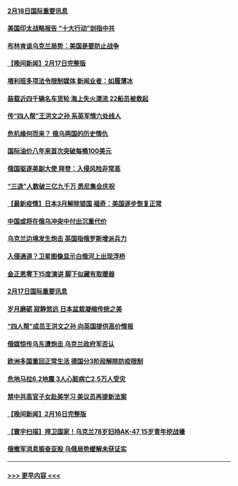 #### [2月18日国际重要讯息](../pages/prog202/a103351084.md?t=02181801) 
#### [美国印太战略报告 “十大行动”剑指中共](../pages/prog202/a103351067.md?t=02181801) 
#### [布林肯谈乌克兰局势：美国是要防止战争](../pages/prog202/a103350968.md?t=02181801) 
#### [【晚间新闻】2月17日完整版](../pages/prog202/a103350845.md?t=02181801) 
#### [塔利班多项法令限制媒体 新闻业者：如履薄冰](../pages/prog202/a103350765.md?t=02181801) 
#### [装载近四千辆名车货轮 海上失火漂流 22船员被救起](../pages/prog202/a103350801.md?t=02181801) 
#### [传“四人帮”王洪文之孙 系英军情六处线人](../pages/prog202/a103350707.md?t=02181801) 
#### [危机缘何而来？ 俄乌两国的历史情仇](../pages/prog202/a103350715.md?t=02181801) 
#### [国际油价八年来首次突破每桶100美元](../pages/prog202/a103350598.md?t=02181801) 
#### [俄国驱逐美副大使 拜登：入侵风险非常高](../pages/prog202/a103350645.md?t=02181801) 
#### [“三退”人数破三亿九千万 悉尼集会庆祝](../pages/prog202/a103350463.md?t=02181801) 
#### [【最新疫情】日本3月解除锁国 福奇：美国逐步恢复正常](../pages/prog202/a103350407.md?t=02181801) 
#### [中国或将在俄乌冲突中付出沉重代价](../pages/prog202/a103350477.md?t=02181801) 
#### [乌克兰边境发生炮击 英国指俄罗斯增派兵力](../pages/prog202/a103350433.md?t=02181801) 
#### [入侵通道？卫星图像显示白俄河上出现浮桥](../pages/prog202/a103350220.md?t=02181801) 
#### [金正恩零下15度演讲 脚下似藏有取暖器](../pages/prog202/a103350238.md?t=02181801) 
#### [2月17日国际重要讯息](../pages/prog202/a103350251.md?t=02181801) 
#### [岁月磨砺 寂静悠远 日本盆栽凝缩传统之美](../pages/prog202/a103350242.md?t=02181801) 
#### [“四人帮”成员王洪文之孙 向英国提供高价情报](../pages/prog202/a103350168.md?t=02181801) 
#### [俄媒惊传乌东遭炮击 乌克兰政府军否认](../pages/prog202/a103350076.md?t=02181801) 
#### [欧洲多国重回正常生活 德国分3阶段解除防疫限制](../pages/prog202/a103350059.md?t=02181801) 
#### [危地马拉6.2地震 3人心脏病亡2.5万人受灾](../pages/prog202/a103349982.md?t=02181801) 
#### [禁中共高官子女赴美学习 美议员再提新法案](../pages/prog202/a103350012.md?t=02181801) 
#### [【晚间新闻】2月16日完整版](../pages/prog202/a103349945.md?t=02181801) 
#### [【寰宇扫描】捍卫国家！乌克兰78岁妇持AK-47 15岁青年挖战壕](../pages/prog202/a103349691.md?t=02181801) 
#### [俄撤军消息振奋亚股 乌俄局势缓解未获证实](../pages/prog202/a103349710.md?t=02181801) 

----
#### [ >>> 更早内容 <<< ](../indexes/prog202-earlier.md)

